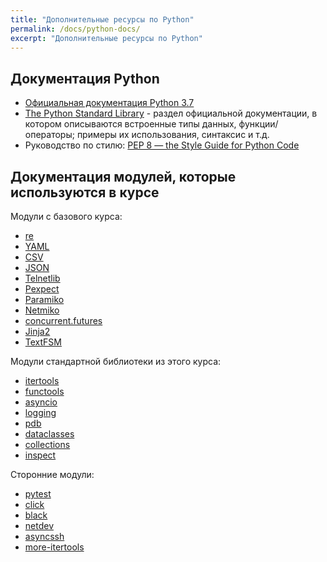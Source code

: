 ```yaml
---
title: "Дополнительные ресурсы по Python"
permalink: /docs/python-docs/
excerpt: "Дополнительные ресурсы по Python"
---
```



## Документация Python

* [Официальная документация Python 3.7](https://docs.python.org/3/index.html)
* [The Python Standard Library](https://docs.python.org/3/library/index.html) - раздел официальной документации, в котором описываются встроенные типы данных, функции/операторы; примеры их использования, синтаксис и т.д.
* Руководство по стилю: [PEP 8 — the Style Guide for Python Code](http://pep8.org/)


## Документация модулей, которые используются в курсе

Модули с базового курса:

* [re](https://docs.python.org/3/library/re.html)
* [YAML](http://pyyaml.org/wiki/PyYAMLDocumentation)
* [CSV](https://docs.python.org/3/library/csv.html)
* [JSON](https://docs.python.org/3/library/json.html)
* [Telnetlib](https://docs.python.org/3/library/telnetlib.html)
* [Pexpect](https://pexpect.readthedocs.io/en/stable/)
* [Paramiko](http://docs.paramiko.org/en/2.0/)
* [Netmiko](https://pynet.twb-tech.com/blog/automation/netmiko.html)
* [concurrent.futures](https://docs.python.org/3/library/concurrent.futures.html)
* [Jinja2](http://jinja.pocoo.org/docs/dev/)
* [TextFSM](https://github.com/google/textfsm/wiki)

Модули стандартной библиотеки из этого курса:

* [itertools](https://docs.python.org/3/library/itertools.html)
* [functools](https://docs.python.org/3/library/functools.html)
* [asyncio](https://docs.python.org/3/library/asyncio.html)
* [logging](https://docs.python.org/3/library/logging.html)
* [pdb](https://docs.python.org/3/library/pdb.html)
* [dataclasses](https://docs.python.org/3/library/dataclasses.html)
* [collections](https://docs.python.org/3/library/collections.html)
* [inspect](https://docs.python.org/3/library/inspect.html)

Сторонние модули:

* [pytest](https://docs.pytest.org/en/latest/)
* [click](https://click.palletsprojects.com/)
* [black](https://black.readthedocs.io/en/stable/)
* [netdev](https://readthedocs.org/projects/netdev/)
* [asyncssh](https://asyncssh.readthedocs.io/)
* [more-itertools](https://readthedocs.org/projects/more-itertools/)


